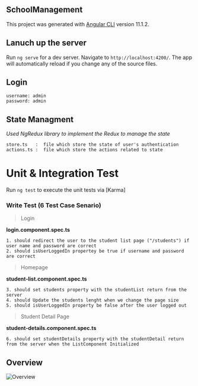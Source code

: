 ## SchoolManagement

This project was generated with [Angular CLI](https://github.com/angular/angular-cli) version 11.1.2.

## Lanuch up the server

Run `ng serve` for a dev server. Navigate to `http://localhost:4200/`. The app will automatically reload if you change any of the source files.

## Login 

    username: admin
    password: admin

## State Managment

*Used NgRedux library to implement the Redux to manage the state*

    store.ts   :  file which store the state of user's authentication 
    actions.ts :  file which store the actions related to state

 
# Unit & Integration Test

Run `ng test` to execute the unit tests via [Karma]

### Write Test (6 Test Case Senario)

 >Login
 
**login.component.spec.ts**

    1. should redirect the user to the student list page ("/students") if user name and password are correct
    2. should isUserLoggedIn propertey be true if username and password are correct
 >Homepage
 
**student-list.component.spec.ts**

    3. should set students property with the studentList return from the server
    4. should Update the students lenght when we change the page size
    5. should isUserLoggedIn property be false after the user logged out

>Student Detail Page
 
 **student-details.component.spec.ts**
 
	6. should set studentDetails property with the studentDetail return from the server when the ListComponent Initialized

## Overview
![Overview](https://s4.gifyu.com/images/school-management.gif)

